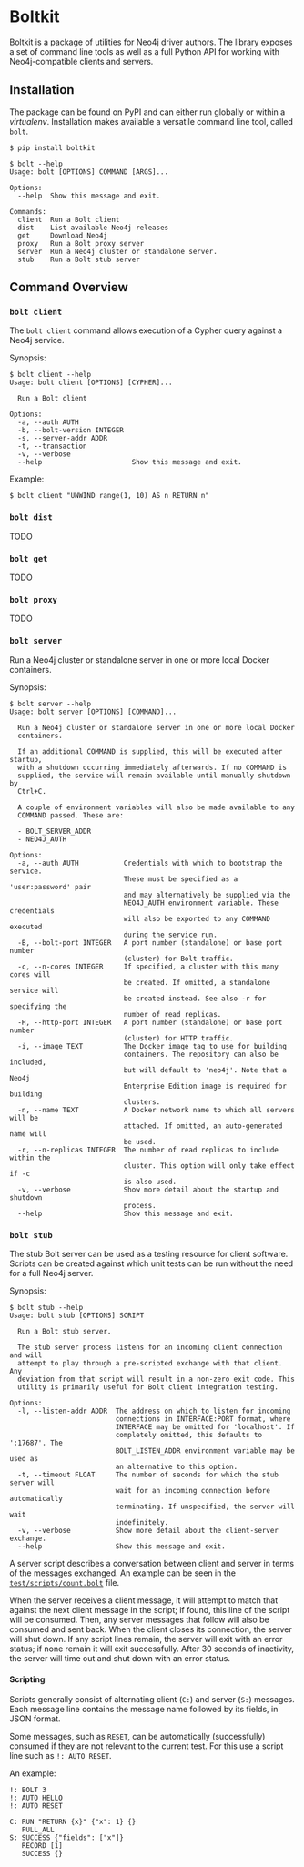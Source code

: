 # Boltkit

Boltkit is a package of utilities for Neo4j driver authors.
The library exposes a set of command line tools as well as a full Python API for working with Neo4j-compatible clients and servers.


## Installation

The package can be found on PyPI and can either run globally or within a _virtualenv_.
Installation makes available a versatile command line tool, called `bolt`.

```
$ pip install boltkit
```

```
$ bolt --help
Usage: bolt [OPTIONS] COMMAND [ARGS]...

Options:
  --help  Show this message and exit.

Commands:
  client  Run a Bolt client
  dist    List available Neo4j releases
  get     Download Neo4j
  proxy   Run a Bolt proxy server
  server  Run a Neo4j cluster or standalone server.
  stub    Run a Bolt stub server
```


## Command Overview

### `bolt client` 

The `bolt client` command allows execution of a Cypher query against a Neo4j service.

Synopsis:
```
$ bolt client --help
Usage: bolt client [OPTIONS] [CYPHER]...

  Run a Bolt client

Options:
  -a, --auth AUTH
  -b, --bolt-version INTEGER
  -s, --server-addr ADDR
  -t, --transaction
  -v, --verbose
  --help                      Show this message and exit.
```

Example:
```
$ bolt client "UNWIND range(1, 10) AS n RETURN n"
```


### `bolt dist`

TODO


### `bolt get`

TODO


### `bolt proxy`

TODO


### `bolt server`

Run a Neo4j cluster or standalone server in one or more local Docker containers.

Synopsis:
```
$ bolt server --help
Usage: bolt server [OPTIONS] [COMMAND]...

  Run a Neo4j cluster or standalone server in one or more local Docker
  containers.

  If an additional COMMAND is supplied, this will be executed after startup,
  with a shutdown occurring immediately afterwards. If no COMMAND is
  supplied, the service will remain available until manually shutdown by
  Ctrl+C.

  A couple of environment variables will also be made available to any
  COMMAND passed. These are:

  - BOLT_SERVER_ADDR
  - NEO4J_AUTH

Options:
  -a, --auth AUTH           Credentials with which to bootstrap the service.
                            These must be specified as a 'user:password' pair
                            and may alternatively be supplied via the
                            NEO4J_AUTH environment variable. These credentials
                            will also be exported to any COMMAND executed
                            during the service run.
  -B, --bolt-port INTEGER   A port number (standalone) or base port number
                            (cluster) for Bolt traffic.
  -c, --n-cores INTEGER     If specified, a cluster with this many cores will
                            be created. If omitted, a standalone service will
                            be created instead. See also -r for specifying the
                            number of read replicas.
  -H, --http-port INTEGER   A port number (standalone) or base port number
                            (cluster) for HTTP traffic.
  -i, --image TEXT          The Docker image tag to use for building
                            containers. The repository can also be included,
                            but will default to 'neo4j'. Note that a Neo4j
                            Enterprise Edition image is required for building
                            clusters.
  -n, --name TEXT           A Docker network name to which all servers will be
                            attached. If omitted, an auto-generated name will
                            be used.
  -r, --n-replicas INTEGER  The number of read replicas to include within the
                            cluster. This option will only take effect if -c
                            is also used.
  -v, --verbose             Show more detail about the startup and shutdown
                            process.
  --help                    Show this message and exit.
```

### `bolt stub` 

The stub Bolt server can be used as a testing resource for client software.
Scripts can be created against which unit tests can be run without the need for a full Neo4j server.

Synopsis:
```
$ bolt stub --help
Usage: bolt stub [OPTIONS] SCRIPT

  Run a Bolt stub server.

  The stub server process listens for an incoming client connection and will
  attempt to play through a pre-scripted exchange with that client. Any
  deviation from that script will result in a non-zero exit code. This
  utility is primarily useful for Bolt client integration testing.

Options:
  -l, --listen-addr ADDR  The address on which to listen for incoming
                          connections in INTERFACE:PORT format, where
                          INTERFACE may be omitted for 'localhost'. If
                          completely omitted, this defaults to ':17687'. The
                          BOLT_LISTEN_ADDR environment variable may be used as
                          an alternative to this option.
  -t, --timeout FLOAT     The number of seconds for which the stub server will
                          wait for an incoming connection before automatically
                          terminating. If unspecified, the server will wait
                          indefinitely.
  -v, --verbose           Show more detail about the client-server exchange.
  --help                  Show this message and exit.
```

A server script describes a conversation between client and server in terms of the messages
exchanged. An example can be seen in the [`test/scripts/count.bolt`](test/scripts/count.bolt) file.

When the server receives a client message, it will attempt to match that against the next client message in the script; if found, this line of the script will be consumed.
Then, any server messages that follow will also be consumed and sent back.
When the client closes its connection, the server will shut down.
If any script lines remain, the server will exit with an error status; if none remain it will exit successfully.
After 30 seconds of inactivity, the server will time out and shut down with an error status.

#### Scripting 

Scripts generally consist of alternating client (`C:`) and server (`S:`) messages.
Each message line contains the message name followed by its fields, in JSON format.

Some messages, such as `RESET`, can be automatically (successfully) consumed if they are not relevant to the current test.
For this use a script line such as `!: AUTO RESET`.

An example:
```
!: BOLT 3
!: AUTO HELLO
!: AUTO RESET

C: RUN "RETURN {x}" {"x": 1} {}
   PULL_ALL
S: SUCCESS {"fields": ["x"]}
   RECORD [1]
   SUCCESS {}
```
